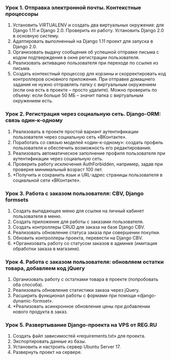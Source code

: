 ### Урок 1. Отправка электронной почты. Контекстные процессоры

1. Установить VIRTUALENV и создать два виртуальных окружения: для Django 1.11 и Django 2.0. Проверить их работу. Установить Django 2.0 в основную систему.
2. Адаптировать выполненный на Django 1.11 проект для запуска в Django 2.0.
3. Организовать выдачу сообщения об успешной отправке письма с кодом подтверждения в окне регистрации пользователя.
4. Реализовать активацию пользователя при переходе по ссылке из письма.
5. Создать контекстный процессор для корзины и скорректировать код контроллеров основного приложения.
При отправке домашнего задания не нужно отправлять папку с виртуальным окружением (если она есть в проекте – просто удалите). Можно проверить по объему: если больше 50 МБ – значит папка с виртуальным окружением есть.

### Урок 2. Регистрация через социальную сеть. Django-ORM: связь один-к-одному
1. Реализовать в проекте простой вариант аутентификации пользователя через социальную сеть «ВКонтакте».
2. Поработать со связью моделей «один-к-одному»: создать профиль пользователя и обеспечить возможность его редактирования.
3. Реализовать автоматическое заполнение профиля пользователя при аутентификации через социальную сеть.
4. Проверить работу исключения AuthForbidden, например, задав при проверке минимальный возраст 100 лет.
5. *Получить и сохранить язык и URL-адрес страницы пользователя в социальной сети «ВКонтакте».

### Урок 3. Работа с заказом пользователя: CBV, Django formsets
1. Создать выпадающее меню для ссылки на личный кабинет пользователя в меню.
2. Создать приложение для работы с заказами пользователя.
3. Создать контроллеры CRUD для заказа на базе Django CBV.
4. Реализовать обновление статуса заказа при совершении покупки.
5. Обновить контроллеры проекта, перевести на Django CBV.
6. *Организовать работу со статусом заказов в админке (имитация обработки заказа в магазине).

### Урок 4. Работа с заказом пользователя: обновляем остатки товара, добавляем код jQuery
1. Организовать работу с остатками товара в проекте (попробовать оба способа).
2. Реализовать обновление статистики заказа через jQuery.
3. Расширить функционал работы с формами при помощи «django-dynamic-formset».
4. *Реализовать асинхронное обновление цены при добавлении нового продукта в заказ.

### Урок 5. Развертывание Django-проекта на VPS от REG.RU
1. Создать файл зависимостей «requirements.txt» для проекта.
2. Экспортировать данные из базы.
3. Установить и настроить сервер Ubuntu Server 17.
4. Развернуть проект на сервере.